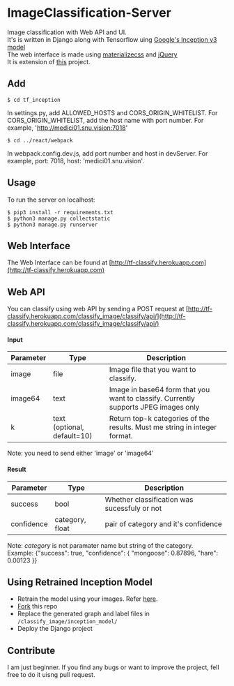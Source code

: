# ImageClassification-Server
Image classification with Web API and UI.<br>
It's is written in Django along with Tensorflow uing [Google's Inception v3 model](https://storage.googleapis.com/download.tensorflow.org/models/inception_dec_2015.zip)<br>
The web interface is made using [materializecss](http://materializecss.com/) and [jQuery](https://jquery.com/)<br>
It is extension of [this](https://github.com/DeepBlueCitzenService/Tensorflow-Server) project.

## Add
```
$ cd tf_inception
```
In settings.py, add ALLOWED_HOSTS and CORS_ORIGIN_WHITELIST. For CORS_ORIGIN_WHITELIST, add the host name with port number. For example, 'http://medici01.snu.vision:7018'

```
$ cd ../react/webpack
```
In webpack.config.dev.js, add port number and host in devServer. For example, port: 7018, host: 'medici01.snu.vision'.


## Usage

To run the server on localhost:

```
$ pip3 install -r requirements.txt
$ python3 manage.py collectstatic
$ python3 manage.py runserver

```



## Web Interface
The Web Interface can be found at [http://tf-classify.herokuapp.com](http://tf-classify.herokuapp.com)

## Web API
You can classify using web API by sending a POST request at [http://tf-classify.herokuapp.com/classify_image/classify/api/](http://tf-classify.herokuapp.com/classify_image/classify/api/)<br>

#### Input
Parameter | Type                           | Description
--------- | ------------------------------ | -----------------------------------------------------------------------------------
image     | file                           | Image file that you want to classify.
image64   | text                           | Image in base64 form that you want to classify. Currently supports JPEG images only
k         | text<br>(optional, default=10) | Return top-k categories of the results. Must me string in integer format.

Note: you need to send either 'image' or 'image64'

#### Result
Parameter    | Type                | Description
------------ | ------------------- | --------------------------------------------
success      | bool                | Whether classification was sucessfuly or not
confidence   | category, float     | pair of category and it's confidence

Note: *category* is not paramater name but string of the category.<br>
Example:  {"success": true, "confidence": {  "mongoose": 0.87896, "hare": 0.00123 }}


## Using Retrained Inception Model
* Retrain the model using your images. Refer [here](https://www.tensorflow.org/tutorials/image_retraining).
* [Fork](https://github.com/CCD-1997/image-classify-server#fork-destination-box) this repo
* Replace the generated graph and label files in `/classify_image/inception_model/`
* Deploy the Django project

## Contribute
I am just beginner. If you find any bugs or want to improve the project, fell free to do it uisng pull request.
